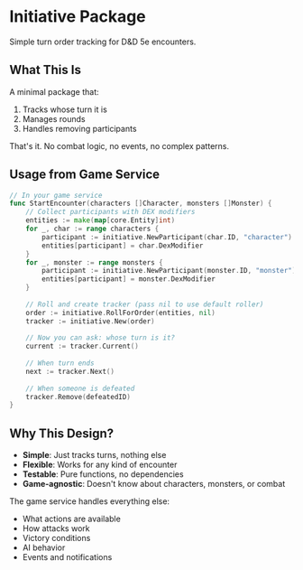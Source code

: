 # Initiative Package

Simple turn order tracking for D&D 5e encounters.

## What This Is

A minimal package that:
1. Tracks whose turn it is
2. Manages rounds
3. Handles removing participants

That's it. No combat logic, no events, no complex patterns.

## Usage from Game Service

```go
// In your game service
func StartEncounter(characters []Character, monsters []Monster) {
    // Collect participants with DEX modifiers
    entities := make(map[core.Entity]int)
    for _, char := range characters {
        participant := initiative.NewParticipant(char.ID, "character")
        entities[participant] = char.DexModifier
    }
    for _, monster := range monsters {
        participant := initiative.NewParticipant(monster.ID, "monster")
        entities[participant] = monster.DexModifier
    }
    
    // Roll and create tracker (pass nil to use default roller)
    order := initiative.RollForOrder(entities, nil)
    tracker := initiative.New(order)
    
    // Now you can ask: whose turn is it?
    current := tracker.Current()
    
    // When turn ends
    next := tracker.Next()
    
    // When someone is defeated
    tracker.Remove(defeatedID)
}
```

## Why This Design?

- **Simple**: Just tracks turns, nothing else
- **Flexible**: Works for any kind of encounter
- **Testable**: Pure functions, no dependencies
- **Game-agnostic**: Doesn't know about characters, monsters, or combat

The game service handles everything else:
- What actions are available
- How attacks work  
- Victory conditions
- AI behavior
- Events and notifications